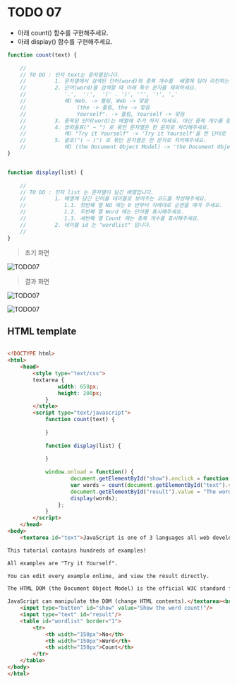 ﻿TODO 07
========

* 아래 count() 함수를 구현해주세요.
* 아래 display() 함수를 구현해주세요.

```javascript
function count(text) {
	
	//
	// TO DO : 인자 text는 문자열입니다. 
	//         1. 문자열에서 검색된 단어(word)와 중복 개수를  배열에 담아 리턴하는 함수를 작성해주세요.
	//         2. 단어(word)를 검색할 때 아래 특수 문자를 제외하세요.
	//            '.',  ':',  '(' . ')', '"', '!', ','
	//            예) Web. -> 틀림, Web -> 맞음
	//                (the -> 틀림, the -> 맞음
	//                Yourself". -> 틀림, Yourself -> 맞음
	//         3. 중복된 단어(word)는 배열에 추가 하지 마세요. 대신 중복 개수를 증가 시켜 주세요.
	//         4. 쌍따옴표(" ~ ") 로 묶인 문자열은 한 문자로 처리해주세요.
	//            예) "Try it Yourself" -> 'Try it Yourself'를 한 단어로 취급
	//         5. 괄호("( ~ )") 로 묶인 문자열은 한 문자로 처리해주세요.
	//            예) (the Document Object Model) -> 'the Document Object Model'를 한 단어로 취급 
}


function display(list) {
	
	//
	// TO DO : 인자 list 는 문자열이 담긴 배열입니다. 
	//         1. 배열에 담긴 단어를 테이블로 보여주는 코드를 작성해주세요.
	//            1.1. 첫번째 열 NO 에는 0 번부터 차례대로 순번을 매겨 주세요.
	//            1.2. 두번째 열 Word 에는 단어를 표시해주세요.
	//            1.3. 세번째 열 Count 에는 중복 개수를 표시해주세요.
	//         2. 테이블 id 는 "wordlist" 입니다.
	//        
}

```

> 초기 화면

![TODO07](https://github.com/ByungChangYoo/clipsoft/blob/master/javascript/07/todo/images/todo_07.png)


>  결과 화면

![TODO07](https://github.com/ByungChangYoo/clipsoft/blob/master/javascript/07/todo/images/todo_07_result.png)

![TODO07](https://github.com/ByungChangYoo/clipsoft/blob/master/javascript/07/todo/images/todo_07_result2.png)

## HTML template

```html

<!DOCTYPE html> 
<html>
	<head>
		<style type="text/css">			
		textarea {
				width: 650px;
				height: 200px;			
			}			
		</style>
		<script type="text/javascript">
			function count(text) {
			
			}
			
			function display(list) {
							
			}
			
			window.onload = function() {
					document.getElementById("show").onclick = function() {
					var words = count(document.getElementById("text").value);
					document.getElementById("result").value = "The word count is " + words.length ;
					display(words);
				};
			}			
		</script>
	</head>
<body> 
	<textarea id="text">JavaScript is one of 3 languages all web developers must learn:

This tutorial contains hundreds of examples!

All examples are "Try it Yourself".

You can edit every example online, and view the result directly.

The HTML DOM (the Document Object Model) is the official W3C standard for accessing HTML elements.

JavaScript can manipulate the DOM (change HTML contents).</textarea><br>
	<input type="button" id="show" value="Show the word count!"/>        
	<input type="text" id="result"/>
	<table id="wordlist" border="1">
		<tr> 
			<th width="150px">No</th>
			<th width="150px">Word</th>
			<th width="150px">Count</th>
		</tr>	
	</table> 
</body>
</html>

```
